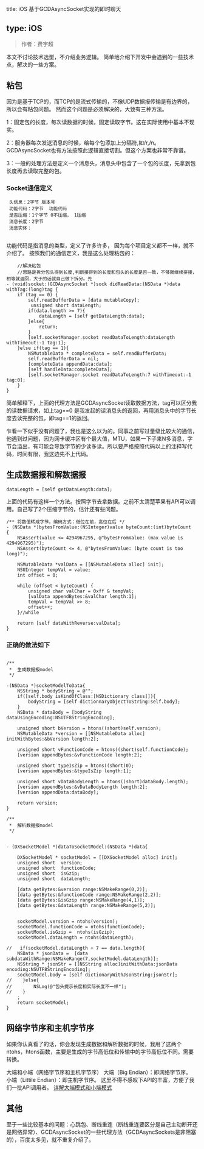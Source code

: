 title: iOS 基于GCDAsyncSocket实现的即时聊天

type: iOS
---

> 作者：费宇超



本文不讨论技术选型，不介绍业务逻辑。
简单地介绍下开发中会遇到的一些技术点，解决的一些方案。


## 粘包
因为是基于TCP的，而TCP的是流式传输的，不像UDP数据报传输是有边界的，所以会有粘包问题。
然而这个问题是必须解决的，大致有三种方法。

1：固定包的长度，每次读数据的时候，固定读取字节。这在实际使用中基本不现实。

2：服务器每次发送消息的时候，给每个包添加上分隔符,如/r,/n。GCDAsyncSocket也有方法按照此逻辑直接切割。但这个方案也非常不靠谱。

3：一般的处理方法是定义一个消息头，消息头中包含了一个包的长度，先拿到包长度再去读取完整的包。

### Socket通信定义

```
 头信息：2字节 版本号
 功能代码：2字节  功能代码
 是否压缩：1个字节 0不压缩， 1压缩
 消息长度：2字节
 消息实体：
 
```

功能代码是指消息的类型，定义了许多许多， 因为每个项目定义都不一样，就不介绍了。
按照我们的通信定义，我是这么处理粘包的：

```
    //解决粘包
    //思路是拆分包头得到长度,判断接得到的长度和包头的长度是否一致，不够就继续拼接，相等就返回，大于的话就自己做下拆分。先
- (void)socket:(GCDAsyncSocket *)sock didReadData:(NSData *)data withTag:(long)tag {
    if (tag == 0) {
        self.readBufferData = [data mutableCopy];
         unsigned short dataLength;
        if(data.length >= 7){
            dataLength = [self getDataLength:data];
        }else{
            return;
        }
        [self.socketManager.socket readDataToLength:dataLength withTimeout:-1 tag:1];
    }else if(tag == 1){
        NSMutableData * completeData = self.readBufferData;
        self.readBufferData = nil;
        [completeData appendData:data];
        [self handleData:completeData];
        [self.socketManager.socket readDataToLength:7 withTimeout:-1 tag:0];
    }
}

```
简单解释下，上面的代理方法是GCDAsyncSocket读取数据方法，tag可以区分我的读数据请求，如上tag==0 是我发起的读消息头的返回，再用消息头中的字节长度去读完整的包，即tag==1的返回。

乍看一下似乎没有问题了，我也是这么以为的。同事之前写过量级比较大的通信，他遇到过问题，因为网卡缓冲区有个最大值，MTU，如果一下子来N多消息，字节会溢出，有可能会导致字节的少读多读。所以要严格按照代码以上的注释写代码，时间有限，我这边先不上代码。

## 生成数据报和解数据报

```
dataLength = [self getDataLength:data];

```
上面的代码有这样一个方法。按照字节去拿数据。之前不太清楚苹果有API可以调用。自己写了2个压缩字节的，估计还有些问题。

```
/** 将数值转成字节。编码方式：低位在前，高位在后 */
- (NSData *)bytesFromValue:(NSInteger)value byteCount:(int)byteCount
{
    NSAssert(value <= 4294967295, @"bytesFromValue: (max value is 4294967295)");
    NSAssert(byteCount <= 4, @"bytesFromValue: (byte count is too long)");
    
    NSMutableData *valData = [[NSMutableData alloc] init];
    NSUInteger tempVal = value;
    int offset = 0;
    
    while (offset < byteCount) {
        unsigned char valChar = 0xff & tempVal;
        [valData appendBytes:&valChar length:1];
        tempVal = tempVal >> 8;
        offset++;
    }//while
    
    return [self dataWithReverse:valData];
}

```
### 正确的做法如下

```

/**
 *  生成数据报model
 */

-(NSData *)socketModelToData{
    NSString * bodyString = @"";
    if([self.body isKindOfClass:[NSDictionary class]]){
        bodyString = [self dictionnaryObjectToString:self.body];
    }
    NSData * dataBody = [bodyString dataUsingEncoding:NSUTF8StringEncoding];
    
    unsigned short bVersion = htons((short)self.version);
    NSMutableData *version = [[NSMutableData alloc] initWithBytes:&bVersion length:2];
    
    unsigned short vFunctionCode = htons((short)self.functionCode);
    [version appendBytes:&vFunctionCode length:2];
    
    unsigned short typeIsZip = htons((short)0);
    [version appendBytes:&typeIsZip length:1];
    
    unsigned short vDataBodyLength = htons((short)dataBody.length);
    [version appendBytes:&vDataBodyLength length:2];
    [version appendData:dataBody];

    return version;
}

/**
 *  解析数据报model
 */


- (DXSocketModel *)dataToSocketModel:(NSData *)data{
    
    DXSocketModel * socketModel = [[DXSocketModel alloc] init];
    unsigned short  version;
    unsigned short  functionCode;
    unsigned short  isGzip;
    unsigned short  dataLength;
   
    [data getBytes:&version range:NSMakeRange(0,2)];
    [data getBytes:&functionCode range:NSMakeRange(2,2)];
    [data getBytes:&isGzip range:NSMakeRange(4,1)];
    [data getBytes:&dataLength range:NSMakeRange(5,2)];
 
    
    socketModel.version = ntohs(version);
    socketModel.functionCode = ntohs(functionCode);
    socketModel.isGzip =  ntohs(isGzip);
    socketModel.dataLength = ntohs(dataLength);
    
//   if(socketModel.dataLength + 7 == data.length){
    NSData * jsonData =  [data subdataWithRange:NSMakeRange(7,socketModel.dataLength)];
    NSString * jsonStr = [[NSString alloc]initWithData:jsonData encoding:NSUTF8StringEncoding];
    socketModel.body = [self dictionaryWithJsonString:jsonStr];
//    }else{
//        NSLog(@"包头提示长度和实际长度不一样");
//    }
    ;
    return socketModel;
}
```
## 网络字节序和主机字节序
如果你认真看了的话，你会发现生成数据和解析数据的时候，我用了这两个ntohs，htons函数，主要是生成的字节高低位和传输中的字节高低位不同。需要转换。

大端和小端（网络字节序和主机字节序）
大端（Big Endian）：即网络字节序。
小端（Littile Endian）：即主机字节序。
这里不得不感叹下API的丰富，方便了我们一批API调用者。
[详解大端模式和小端模式](http://blog.csdn.net/ce123_zhouwei/article/details/6971544)
## 其他
至于一些比较基本的问题：心跳包、断线重连（断线重连要区分是自己主动断开还是网络异常）、GCDAsyncSocket的一些代理方法（GCDAsyncSockets是非阻塞的），百度太多见，就不重复介绍了。

